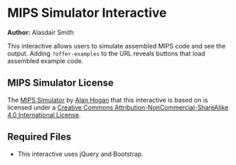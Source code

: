 # MIPS Simulator Interactive

**Author:** Alasdair Smith

This interactive allows users to simulate assembled MIPS code and see the output.
Adding `?offer-examples` to the URL reveals buttons that load assembled example code.

## MIPS Simulator License

The [MIPS Simulator](https://github.com/alanhogan/miphps-mips-simulator) by [Alan Hogan](http://alanhogan.com/) that this interactive is based on is licensed under a [Creative Commons Attribution-NonCommercial-ShareAlike 4.0 International License](http://creativecommons.org/licenses/by-nc-sa/4.0/).

## Required Files

- This interactive uses jQuery and Bootstrap.
